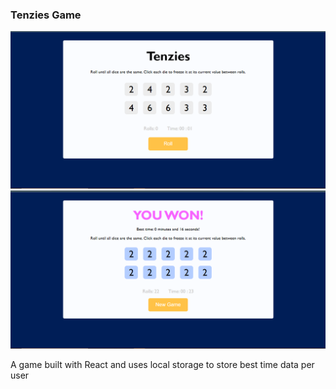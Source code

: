 ### Tenzies Game
![Alt text](image.png)
![Alt text](image-1.png)

A game built with React and uses local storage to store best time data per user